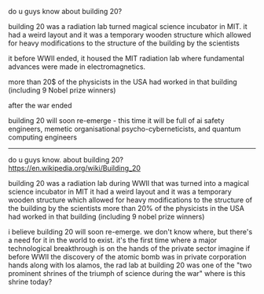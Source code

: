 do u guys know about building 20?

  

building 20 was a radiation lab turned magical science incubator in MIT. it had a weird layout and it was a temporary wooden structure which allowed for heavy modifications to the structure of the building by the scientists

it before WWII ended, it housed the MIT radiation lab where fundamental advances were made in electromagnetics.

more than 20$ of the physicists in the USA had worked in that building (including 9 Nobel prize winners)

after the war ended

building 20 will soon re-emerge - this time it will be full of ai safety engineers, memetic organisational psycho-cyberneticists, and quantum computing engineers

---
do u guys know. about building 20?
https://en.wikipedia.org/wiki/Building_20

building 20 was a radiation lab during WWII that was turned into a magical science incubator in MIT 
it had a weird layout and it was a temporary wooden structure which allowed for heavy modifications to the structure of the building by the scientists
more than 20% of the physicists in the USA had worked in that building (including 9 nobel prize winners)

i believe building 20 will soon re-emerge. we don't know where, but there's a need for it in the world to exist.
it's the first time where a major technological breakthrough is on the hands of the private sector
imagine if before WWII the discovery of the atomic bomb was in private corporation hands
along with los alamos, the rad lab at building 20 was one of the "two prominent shrines of the triumph of science during the war"
where is this shrine today?